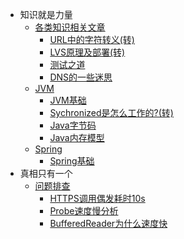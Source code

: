 * 知识就是力量
    * [各类知识相关文章](knowledge/)
        * [URL中的字符转义(转)](knowledge/url-encoding-characters.md)
        * [LVS原理及部署(转)](knowledge/lvs.md)
        * [测试之道](knowledge/how-to-test.md)
        * [DNS的一些迷思](knowledge/dns-questions.md)
    * [JVM](jvm/)
        * [JVM基础](jvm/jvm-basic.md)
        * [Sychronized是怎么工作的?(转)](jvm/synchronized.md)
        * [Java字节码](jvm/bytecode.md)
        * [Java内存模型](jvm/jmm.md)
    * [Spring](spring/)
        * [Spring基础](spring/spring-basic.md)
* 真相只有一个
    * [问题排查](troubleshooting/)
        * [HTTPS调用偶发耗时10s](troubleshooting/https-idle.md)
        * [Probe速度慢分析](troubleshooting/probe-slow.md)
        * [BufferedReader为什么速度快](troubleshooting/buffered-reader.md)
